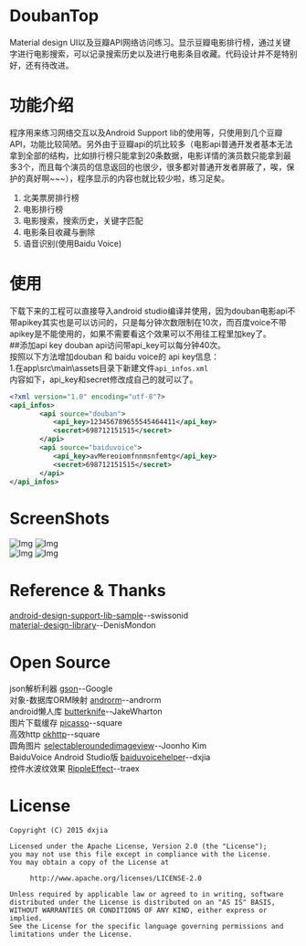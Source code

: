 # DoubanTop
Material design UI以及豆瓣API网络访问练习。显示豆瓣电影排行榜，通过关键字进行电影搜索，可以记录搜索历史以及进行电影条目收藏。代码设计并不是特别好，还有待改进。
# 功能介绍
程序用来练习网络交互以及Android Support lib的使用等，只使用到几个豆瓣API，功能比较简陋。另外由于豆瓣api的坑比较多（电影api普通开发者基本无法拿到全部的结构，比如排行榜只能拿到20条数据，电影详情的演员数只能拿到最多3个，而且每个演员的信息返回的也很少，很多都对普通开发者屏蔽了，唉，保护的真好啊~~~），程序显示的内容也就比较少啦，练习足矣。<br>
1. 北美票房排行榜<br>
2. 电影排行榜<br>
3. 电影搜索，搜索历史，关键字匹配<br>
4. 电影条目收藏与删除<br>
5. 语音识别(使用Baidu Voice)<br>
# 使用
下载下来的工程可以直接导入android studio编译并使用，因为douban电影api不带apikey其实也是可以访问的，只是每分钟次数限制在10次，而百度voice不带apikey是不能使用的，如果不需要看这个效果可以不用往工程里加key了。<br>
##添加api key
douban api访问带api_key可以每分钟40次。<br>
按照以下方法增加douban 和 baidu voice的 api key信息：<br>
1.在app\src\main\assets目录下新建文件```api_infos.xml```<br>
内容如下，api_key和secret修改成自己的就可以了。<br>
```xml
<?xml version="1.0" encoding="utf-8"?>
<api_infos>
    　　<api source="douban">
    　　　　<api_key>123456789655545464411</api_key>
    　　　　<secret>698712151515</secret>
    　　</api>
    　　<api source="baiduvoice">
    　　　　<api_key>avMereoiomfnnmsnfemtg</api_key>
    　　　　<secret>698712151515</secret>
    　　</api>
</api_infos>
```

# ScreenShots
![Img](https://github.com/dxjia/DoubanTop/blob/master/screeshots/1.gif)
![Img](https://github.com/dxjia/DoubanTop/blob/master/screeshots/2.gif)<br>
![Img](https://github.com/dxjia/DoubanTop/blob/master/screeshots/3.gif)
![Img](https://github.com/dxjia/DoubanTop/blob/master/screeshots/4.gif)

# Reference & Thanks
[android-design-support-lib-sample](https://github.com/swissonid/android-design-support-lib-sample)--swissonid<br>
[material-design-library](https://github.com/DenisMondon/material-design-library)--DenisMondon
# Open Source
json解析利器    [gson](http://code.google.com/p/google-gson/)--Google<br>
对象-数据库ORM映射    [androrm](http://www.androrm.com/)--androrm<br>
android懒人库    [butterknife](https://github.com/JakeWharton/butterknife)--JakeWharton<br>
图片下载缓存    [picasso](https://github.com/square/picasso)--square<br>
高效http    [okhttp](https://github.com/square/okhttp)--square<br>
圆角图片    [selectableroundedimageview](https://github.com/pungrue26/SelectableRoundedImageView)--Joonho Kim<br>
BaiduVoice Android Studio版    [baiduvoicehelper](https://github.com/dxjia/BaiduVoiceHelper)--dxjia<br>
控件水波纹效果    [RippleEffect](https://github.com/traex/RippleEffect)--traex
# License
```
Copyright (C) 2015 dxjia

Licensed under the Apache License, Version 2.0 (the "License");
you may not use this file except in compliance with the License.
You may obtain a copy of the License at

     http://www.apache.org/licenses/LICENSE-2.0

Unless required by applicable law or agreed to in writing, software
distributed under the License is distributed on an "AS IS" BASIS,
WITHOUT WARRANTIES OR CONDITIONS OF ANY KIND, either express or implied.
See the License for the specific language governing permissions and
limitations under the License.
```

